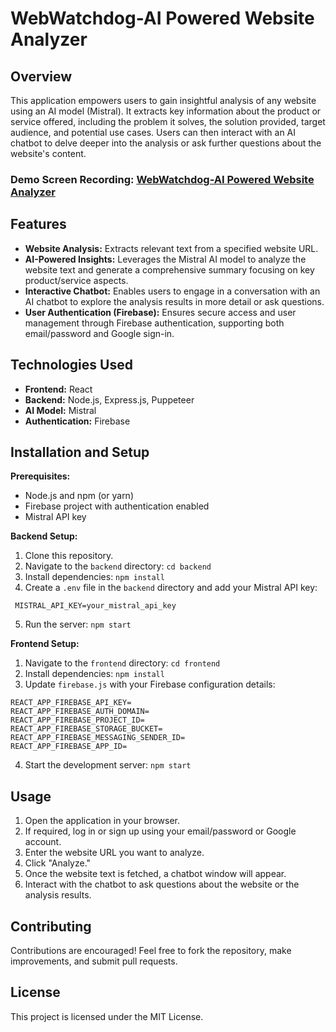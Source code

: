 # WebWatchdog-AI Powered Website Analyzer

## Overview

This application empowers users to gain insightful analysis of any website using an AI model (Mistral). It extracts key information about the product or service offered, including the problem it solves, the solution provided, target audience, and potential use cases. Users can then interact with an AI chatbot to delve deeper into the analysis or ask further questions about the website's content.
### Demo Screen Recording: [**WebWatchdog-AI Powered Website Analyzer**](https://drive.google.com/file/d/1ebSpHwwltUNMXxYUnZWtVrZzlJYm0aW_/view?usp=drive_link)
## Features

* **Website Analysis:** Extracts relevant text from a specified website URL.
* **AI-Powered Insights:** Leverages the Mistral AI model to analyze the website text and generate a comprehensive summary focusing on key product/service aspects.
* **Interactive Chatbot:** Enables users to engage in a conversation with an AI chatbot to explore the analysis results in more detail or ask questions.
* **User Authentication (Firebase):** Ensures secure access and user management through Firebase authentication, supporting both email/password and Google sign-in.

## Technologies Used

* **Frontend:** React
* **Backend:** Node.js, Express.js, Puppeteer
* **AI Model:** Mistral
* **Authentication:** Firebase

## Installation and Setup

**Prerequisites:**

* Node.js and npm (or yarn)
* Firebase project with authentication enabled
* Mistral API key

**Backend Setup:**

1. Clone this repository.
2. Navigate to the `backend` directory: `cd backend`
3. Install dependencies: `npm install`
4. Create a `.env` file in the `backend` directory and add your Mistral API key:
```plaintext
 MISTRAL_API_KEY=your_mistral_api_key
```
5. Run the server: `npm start`

**Frontend Setup:**

1. Navigate to the `frontend` directory: `cd frontend`
2. Install dependencies: `npm install`
3. Update `firebase.js` with your Firebase configuration details:
```plaintext
REACT_APP_FIREBASE_API_KEY=
REACT_APP_FIREBASE_AUTH_DOMAIN=
REACT_APP_FIREBASE_PROJECT_ID=
REACT_APP_FIREBASE_STORAGE_BUCKET=
REACT_APP_FIREBASE_MESSAGING_SENDER_ID=
REACT_APP_FIREBASE_APP_ID=
```
4. Start the development server: `npm start`

## Usage

1. Open the application in your browser.
2. If required, log in or sign up using your email/password or Google account.
3. Enter the website URL you want to analyze.
4. Click "Analyze."
5. Once the website text is fetched, a chatbot window will appear.
6. Interact with the chatbot to ask questions about the website or the analysis results.

## Contributing

Contributions are encouraged! Feel free to fork the repository, make improvements, and submit pull requests. 

## License

This project is licensed under the MIT License.

